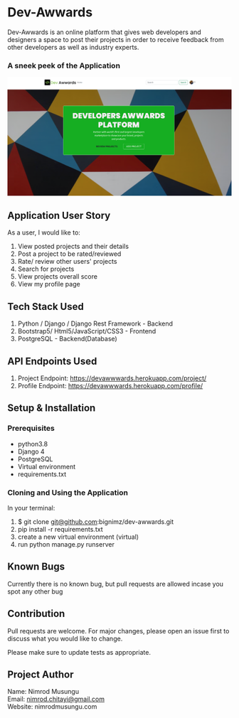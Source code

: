 # Dev-Awwards
Dev-Awwards is an online platform that gives web developers and designers a space to post their projects in order to receive feedback from other developers as well as industry experts.

### A sneek peek of the Application
![Dev-Awwards App](./awwards/static/img/screenshot.png)


## Application User Story

As a user, I would like to:

1. View posted projects and their details
2. Post a project to be rated/reviewed
3. Rate/ review other users' projects
4. Search for projects 
5. View projects overall score
6. View my profile page


## Tech Stack Used

1. Python / Django / Django Rest Framework - Backend
2. Bootstrap5/ Html5/JavaScript/CSS3 - Frontend
3. PostgreSQL - Backend(Database)

## API Endpoints Used
1. Project Endpoint: https://devawwwards.herokuapp.com/project/
2. Profile Endpoint: https://devawwwards.herokuapp.com/profile/


## Setup & Installation 

### Prerequisites
- python3.8
- Django 4
- PostgreSQL
- Virtual environment
- requirements.txt

### Cloning and Using the Application
In your terminal:

1. $ git clone git@github.com:bignimz/dev-awwards.git
2. pip install -r requirements.txt
3. create a new virtual environment (virtual)
4. run python manage.py runserver    


## Known Bugs

Currently there is no known bug, but pull requests are allowed incase you spot any other bug



## Contribution

Pull requests are welcome. For major changes, please open an issue first to discuss what you would like to change.

Please make sure to update tests as appropriate.

## Project Author

Name: Nimrod Musungu <br>
Email: nimrod.chitayi@gmail.com<br>
Website: nimrodmusungu.com

